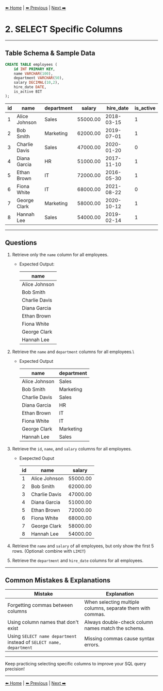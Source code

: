 [⬅️ Home](README.md) | [⬅️ Previous](01-basic-select.md) | [Next ➡️](03-order-by.md)


# 2. SELECT Specific Columns

---

## Table Schema & Sample Data

```sql
CREATE TABLE employees (
    id INT PRIMARY KEY,
    name VARCHAR(100),
    department VARCHAR(50),
    salary DECIMAL(10,2),
    hire_date DATE,
    is_active BIT
);
````

| id | name          | department | salary   | hire\_date | is\_active |
| -- | ------------- | ---------- | -------- | ---------- | ---------- |
| 1  | Alice Johnson | Sales      | 55000.00 | 2018-03-15 | 1       |
| 2  | Bob Smith     | Marketing  | 62000.00 | 2019-07-01 | 1       |
| 3  | Charlie Davis | Sales      | 47000.00 | 2020-01-20 | 0      |
| 4  | Diana Garcia  | HR         | 51000.00 | 2017-11-10 | 1       |
| 5  | Ethan Brown   | IT         | 72000.00 | 2016-05-30 | 1       |
| 6  | Fiona White   | IT         | 68000.00 | 2021-08-22 | 0      |
| 7  | George Clark  | Marketing  | 58000.00 | 2020-10-12 | 1       |
| 8  | Hannah Lee    | Sales      | 54000.00 | 2019-02-14 | 1       |

---

## Questions

1. Retrieve only the `name` column for all employees.
    - Expected Output:
  
        | name          |
        | ------------- |
        | Alice Johnson |
        | Bob Smith     |
        | Charlie Davis |
        | Diana Garcia  |
        | Ethan Brown   |
        | Fiona White   |
        | George Clark  |
        | Hannah Lee    |

2. Retrieve the `name` and `department` columns for all employees.\
    - Expected Output

        | name          | department |
        | ------------- | ---------- |
        | Alice Johnson | Sales      |
        | Bob Smith     | Marketing  |
        | Charlie Davis | Sales      |
        | Diana Garcia  | HR         |
        | Ethan Brown   | IT         |
        | Fiona White   | IT         |
        | George Clark  | Marketing  |
        | Hannah Lee    | Sales      |

3. Retrieve the `id`, `name`, and `salary` columns for all employees.
    - Exepected Ouput

        
        | id | name          | salary   |
        | -- | ------------- | -------- |
        | 1  | Alice Johnson | 55000.00 |
        | 2  | Bob Smith     | 62000.00 |
        | 3  | Charlie Davis | 47000.00 |
        | 4  | Diana Garcia  | 51000.00 |
        | 5  | Ethan Brown   | 72000.00 |
        | 6  | Fiona White   | 68000.00 |
        | 7  | George Clark  | 58000.00 |
        | 8  | Hannah Lee    | 54000.00 |


4. Retrieve the `name` and `salary` of all employees, but only show the first 5 rows. (Optional: combine with `LIMIT`)

5. Retrieve the `department` and `hire_date` columns for all employees.

---


## Common Mistakes & Explanations

| Mistake                                                             | Explanation                                                 |
| ------------------------------------------------------------------- | ----------------------------------------------------------- |
| Forgetting commas between columns                                   | When selecting multiple columns, separate them with commas. |
| Using column names that don't exist                                 | Always double-check column names match the schema.          |
| Using `SELECT name department` instead of `SELECT name, department` | Missing commas cause syntax errors.                         |

---

Keep practicing selecting specific columns to improve your SQL query precision!

---

[⬅️ Home](README.md) | [⬅️ Previous](01-basic-select.md) | [Next ➡️](03-order-by.md)